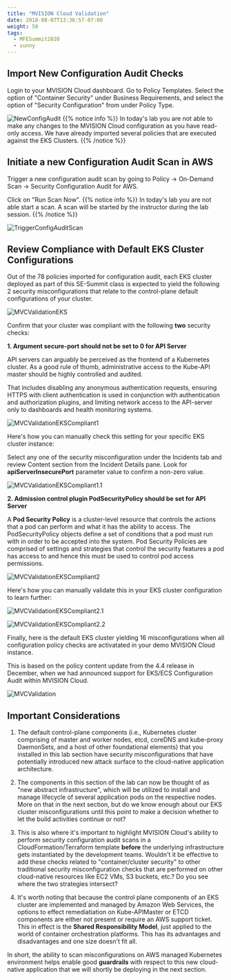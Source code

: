 ```yaml
---
title: "MVISION Cloud Validation"
date: 2018-08-07T13:36:57-07:00
weight: 50
tags:
  - MFESummit2020
  - sunny
---
```


## Import New Configuration Audit Checks  

Login to your MVISION Cloud dashboard. Go to Policy Templates. Select the option of "Container Security" under Business Requirements, and select the option of "Security Configuration" from under Policy Type.


![NewConfigAudit](/images/mfe/Capture_PolicyTemplates.JPG?classes=border,shadow)
{{% notice info %}}
In today's lab you are not able to make any changes to the MVISION Cloud configuration as you have read-only access. We have already imported several policies that are executed against the EKS Clusters.
{{% /notice %}}




## Initiate a new Configuration Audit Scan in AWS

Trigger a new configuration audit scan by going to Policy -> On-Demand Scan -> Security Configuration Audit for AWS.

Click on "Run Scan Now". 
{{% notice info %}}
In today's lab you are not able start a scan. A scan will be started by the instructor during the lab session.
{{% /notice %}}

![TriggerConfigAuditScan](/images/mfe/Capture_TriggerConfigAuditScan.JPG?classes=border,shadow)





## Review Compliance with Default EKS Cluster Configurations 


Out of the 78 policies imported for configuration audit, each EKS cluster deployed as part of this SE-Summit class is expected to yield the following 2 security misconfigurations that relate to the control-plane default configurations of your cluster. 


![MVCValidationEKS](/images/mfe/Capture_Misconfigurations_EKSCluster_Final.JPG?classes=border,shadow)



Confirm that your cluster was compliant with the following **two** security checks:




**1. Argument secure-port should not be set to 0 for API Server** 

API servers can arguably be perceived as the frontend of a Kubernetes cluster. As a good  rule of thumb, administrative access to the Kube-API master should be highly controlled and audited. 

That includes disabling any anonymous authentication requests, ensuring HTTPS with client authentication is used in conjunction with authentication and authorization plugins, and limiting network access to the API-server only to dashboards and health monitoring systems.


![MVCValidationEKSCompliant1](/images/mfe/Capture_SuccessfulCheck_EKSCluster1.JPG?classes=border,shadow)


Here's how you can manually check this setting for your specific EKS cluster instance:


Select any one of the security misconfiguration under the Incidents tab and review Content section from the Incident Details pane. Look for **apiServerInsecurePort** parameter value to confirm a non-zero value. 


![MVCValidationEKSCompliant1.1](/images/mfe/Capture_Validation1.JPG?classes=border,shadow)





**2. Admission control plugin PodSecurityPolicy should be set for API Server**


A **Pod Security Policy** is a cluster-level resource that controls the actions that a pod can perform and what it has the ability to access. The PodSecurityPolicy objects define a set of conditions that a pod must run with in order to be accepted into the system. Pod Security Policies are comprised of settings and strategies that control the security features a pod has access to and hence this must be used to control pod access permissions.

![MVCValidationEKSCompliant2](/images/mfe/Capture_SuccessfulCheck_EKSCluster2.JPG?classes=border,shadow)



Here's how you can manually validate this in your EKS cluster configuration to learn further: 

![MVCValidationEKSCompliant2.1](/images/mfe/Capture_Validation2.JPG?classes=border,shadow)


![MVCValidationEKSCompliant2.2](/images/mfe/Capture_Validation3.JPG?classes=border,shadow)






Finally, here is the default EKS cluster yielding 16 misconfigurations when all configuration policy checks are activatated in your demo MVISION Cloud instance. 


This is based on the policy content update from the 4.4 release in December, when we had announced support for EKS/ECS Configuration Audit within MVISION Cloud.


![MVCValidation](/images/mfe/Capture_Violations.JPG?classes=border,shadow)




## Important Considerations


1. The default control-plane components (i.e., Kubernetes cluster comprising of master and worker nodes, etcd, coreDNS and kube-proxy DaemonSets, and a host of other foundational elements) that you installed in this lab section have security misconfigurations that have potentially introduced new attack surface to the cloud-native application architecture.

2. The components in this section of the lab can now be thought of as "new abstract infrastructure", which will be utilized to install and manage lifecycle of several application pods on the respective nodes. More on that in the next section, but do we know enough about our EKS cluster misconfigurations until this point to make a decision whether to let the build activities continue or not?

3. This is also where it's important to highlight MVISION Cloud's ability to perform security configuration audit scans in a CloudFormation/Terraform template **before** the underlying infrastructure gets instantiated by the development teams. Wouldn't it be effective to add these checks related to "container/cluster security" to other traditional security misconfiguration checks that are performed on other cloud-native resources like EC2 VMs, S3 buckets, etc.? Do you see where the two strategies intersect?

4. It's worth noting that because the control plane components of an EKS cluster are implemented and managed by Amazon Web Services, the options to effect remediatiation on Kube-APIMaster or ETCD components are either not present or require an AWS support ticket. This in effect is the **Shared Responsibility Model**, just applied to the world of container orchestration platforms. This has its advantages and disadvantages and one size doesn't fit all.


In short, the ability to scan misconfigurations on AWS managed Kubernetes environment helps enable good **guardrails** with respect to this new cloud-native application that we will shortly be deploying in the next section. 

